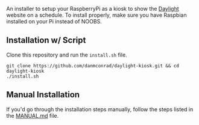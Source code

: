 An installer to setup your RaspberryPi as a kiosk to show the [Daylight](https://github.com/danmconrad/daylight) website on a schedule. To install properly, make sure you have Raspbian installed on your Pi instead of NOOBS.

## Installation w/ Script
Clone this repository and run the `install.sh` file.

```
git clone https://github.com/danmconrad/daylight-kiosk.git && cd daylight-kiosk
./install.sh
```

## Manual Installation
If you'd go through the installation steps manually, follow the steps listed in the [MANUAL.md](https://github.com/danmconrad/daylight-kiosk/blob/master/MANUAL.md) file.
